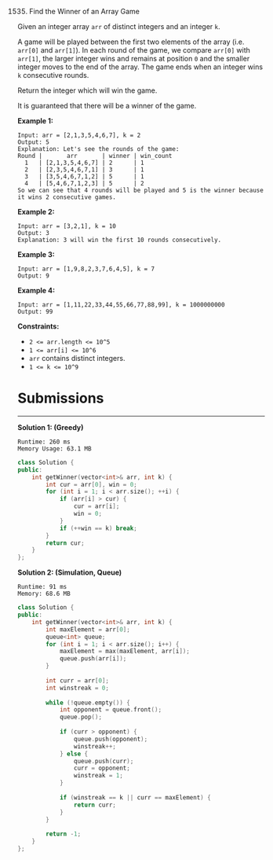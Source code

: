 1535. Find the Winner of an Array Game

Given an integer array `arr` of distinct integers and an integer `k`.

A game will be played between the first two elements of the array (i.e. `arr[0]` and `arr[1]`). In each round of the game, we compare `arr[0]` with `arr[1]`, the larger integer wins and remains at position `0` and the smaller integer moves to the end of the array. The game ends when an integer wins `k` consecutive rounds.

Return the integer which will win the game.

It is guaranteed that there will be a winner of the game.

 

**Example 1:**
```
Input: arr = [2,1,3,5,4,6,7], k = 2
Output: 5
Explanation: Let's see the rounds of the game:
Round |       arr       | winner | win_count
  1   | [2,1,3,5,4,6,7] | 2      | 1
  2   | [2,3,5,4,6,7,1] | 3      | 1
  3   | [3,5,4,6,7,1,2] | 5      | 1
  4   | [5,4,6,7,1,2,3] | 5      | 2
So we can see that 4 rounds will be played and 5 is the winner because it wins 2 consecutive games.
```

**Example 2:**
```
Input: arr = [3,2,1], k = 10
Output: 3
Explanation: 3 will win the first 10 rounds consecutively.
```

**Example 3:**
```
Input: arr = [1,9,8,2,3,7,6,4,5], k = 7
Output: 9
```

**Example 4:**
```
Input: arr = [1,11,22,33,44,55,66,77,88,99], k = 1000000000
Output: 99
```

**Constraints:**

* `2 <= arr.length <= 10^5`
* `1 <= arr[i] <= 10^6`
* `arr` contains distinct integers.
* `1 <= k <= 10^9`

# Submissions
---
**Solution 1: (Greedy)**
```
Runtime: 260 ms
Memory Usage: 63.1 MB
```
```c++
class Solution {
public:
    int getWinner(vector<int>& arr, int k) {
        int cur = arr[0], win = 0;
        for (int i = 1; i < arr.size(); ++i) {
            if (arr[i] > cur) {
                cur = arr[i];
                win = 0;
            }
            if (++win == k) break;
        }
        return cur;
    }
};
```

**Solution 2: (Simulation, Queue)**
```
Runtime: 91 ms
Memory: 68.6 MB
```
```c++
class Solution {
public:
    int getWinner(vector<int>& arr, int k) {
        int maxElement = arr[0];
        queue<int> queue;
        for (int i = 1; i < arr.size(); i++) {
            maxElement = max(maxElement, arr[i]);
            queue.push(arr[i]);
        }
        
        int curr = arr[0];
        int winstreak = 0;
        
        while (!queue.empty()) {
            int opponent = queue.front();
            queue.pop();
            
            if (curr > opponent) {
                queue.push(opponent);
                winstreak++;
            } else {
                queue.push(curr);
                curr = opponent;
                winstreak = 1;
            }
            
            if (winstreak == k || curr == maxElement) {
                return curr;
            }
        }
        
        return -1;
    }
};
```
